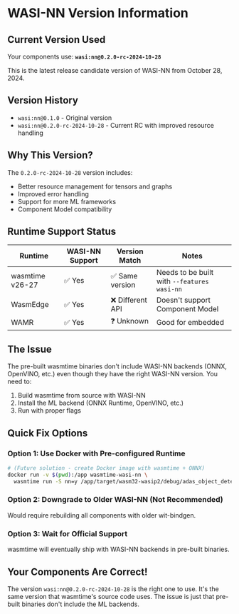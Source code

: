# WASI-NN Version Information

## Current Version Used

Your components use: **`wasi:nn@0.2.0-rc-2024-10-28`**

This is the latest release candidate version of WASI-NN from October 28, 2024.

## Version History

- `wasi:nn@0.1.0` - Original version
- `wasi:nn@0.2.0-rc-2024-10-28` - Current RC with improved resource handling

## Why This Version?

The `0.2.0-rc-2024-10-28` version includes:
- Better resource management for tensors and graphs
- Improved error handling
- Support for more ML frameworks
- Component Model compatibility

## Runtime Support Status

| Runtime | WASI-NN Support | Version Match | Notes |
|---------|-----------------|---------------|-------|
| wasmtime v26-27 | ✅ Yes | ✅ Same version | Needs to be built with `--features wasi-nn` |
| WasmEdge | ✅ Yes | ❌ Different API | Doesn't support Component Model |
| WAMR | ✅ Yes | ❓ Unknown | Good for embedded |

## The Issue

The pre-built wasmtime binaries don't include WASI-NN backends (ONNX, OpenVINO, etc.) even though they have the right WASI-NN version. You need to:

1. Build wasmtime from source with WASI-NN
2. Install the ML backend (ONNX Runtime, OpenVINO, etc.)
3. Run with proper flags

## Quick Fix Options

### Option 1: Use Docker with Pre-configured Runtime
```bash
# (Future solution - create Docker image with wasmtime + ONNX)
docker run -v $(pwd):/app wasmtime-wasi-nn \
  wasmtime run -S nn=y /app/target/wasm32-wasip2/debug/adas_object_detection_ai.wasm
```

### Option 2: Downgrade to Older WASI-NN (Not Recommended)
Would require rebuilding all components with older wit-bindgen.

### Option 3: Wait for Official Support
wasmtime will eventually ship with WASI-NN backends in pre-built binaries.

## Your Components Are Correct!

The version `wasi:nn@0.2.0-rc-2024-10-28` is the right one to use. It's the same version that wasmtime's source code uses. The issue is just that pre-built binaries don't include the ML backends.